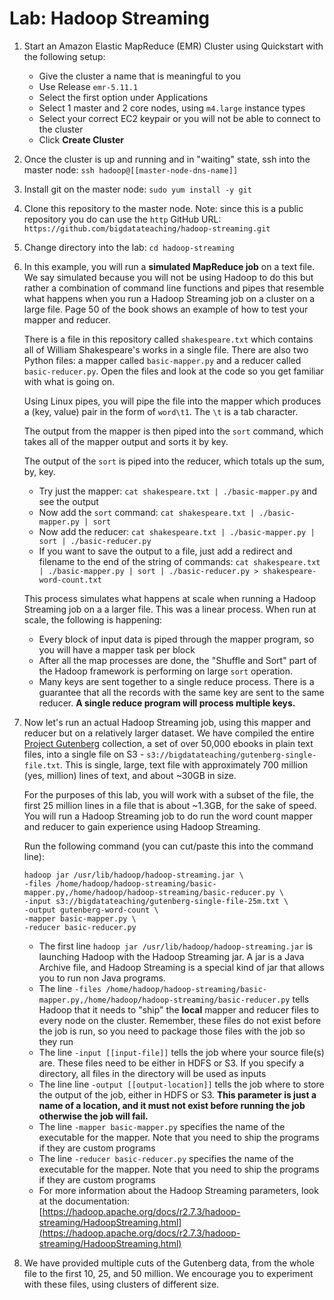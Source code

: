 # Lab: Hadoop Streaming

1. Start an Amazon Elastic MapReduce (EMR) Cluster using Quickstart with the following setup:
	*  Give the cluster a name that is meaningful to you
	*  Use Release `emr-5.11.1`
	*  Select the first option under Applications
	*  Select 1 master and 2 core nodes, using `m4.large` instance types
	*  Select your correct EC2 keypair or you will not be able to connect to the cluster
	*  Click **Create Cluster**

2. Once the cluster is up and running and in "waiting" state, ssh into the master node: `ssh hadoop@[[master-node-dns-name]]`

3. Install git on the master node: `sudo yum install -y git`

3. Clone this repository to the master node. Note: since this is a public repository you do can use the `http` GitHub URL: `https://github.com/bigdatateaching/hadoop-streaming.git`

4. Change directory into the lab: `cd hadoop-streaming` 

5. In this example, you will run a **simulated MapReduce job** on a text file. We say simulated because you will not be using Hadoop to do this but rather a combination of command line functions and pipes that resemble what happens when you run a Hadoop Streaming job on a cluster on a large file. Page 50 of the book shows an example of how to test your mapper and reducer. 

	There is a file in this repository called `shakespeare.txt` which contains all of William Shakespeare's works in a single file. There are also two Python files: a mapper called `basic-mapper.py` and a reducer called `basic-reducer.py`. Open the files and look at the code so you get familiar with what is going on.

	Using Linux pipes, you will pipe the file into the mapper which produces a (key, value) pair in the form of `word\t1`. The `\t` is a tab character. 
	
	The output from the mapper is then piped into the `sort` command, which takes all of the mapper output and sorts it by key.
	
	The output of the `sort` is piped into the reducer, which totals up the sum, by, key.
	
	- Try just the mapper: `cat shakespeare.txt | ./basic-mapper.py` and see the output
	- Now add the `sort` command: `cat shakespeare.txt | ./basic-mapper.py | sort`
	- Now add the reducer: `cat shakespeare.txt | ./basic-mapper.py | sort | ./basic-reducer.py`
	- If you want to save the output to a file, just add a redirect and filename to the end of the string of commands: `cat shakespeare.txt | ./basic-mapper.py | sort | ./basic-reducer.py > shakespeare-word-count.txt`

	This process simulates what happens at scale when running a Hadoop Streaming job on a a larger file. This was a linear process. When run at scale, the following is happening:
	
	- Every block of input data is piped through the mapper program, so you will have a mapper task per block
	- After all the map processes are done, the "Shuffle and Sort" part of the Hadoop framework is performing on large `sort` operation. 
	- Many keys are sent together to a single reduce process. There is a guarantee that all the records with the same key are sent to the same reducer. **A single reduce program will process multiple keys.**

6. Now let's run an actual Hadoop Streaming job, using this mapper and reducer but on a relatively larger dataset. We have compiled the entire [Project Gutenberg](https://www.gutenberg.org/) collection, a set of over 50,000 ebooks in plain text files, into a single file on S3 - `s3://bigdatateaching/gutenberg-single-file.txt`. This is single, large, text file with approximately 700 million (yes, million) lines of text, and about ~30GB in size. 

	For the purposes of this lab, you will work with a subset of the file, the first 25 million lines in a file that is about ~1.3GB, for the sake of speed. You will run a Hadoop Streaming job to do run the word count mapper and reducer to gain experience using Hadoop Streaming.
	
	Run the following command (you can cut/paste this into the command line):
	
	```
	hadoop jar /usr/lib/hadoop/hadoop-streaming.jar \
	-files /home/hadoop/hadoop-streaming/basic-mapper.py,/home/hadoop/hadoop-streaming/basic-reducer.py \
	-input s3://bigdatateaching/gutenberg-single-file-25m.txt \
	-output gutenberg-word-count \
	-mapper basic-mapper.py \
	-reducer basic-reducer.py
	```
	* The first line `hadoop jar /usr/lib/hadoop/hadoop-streaming.jar` is launching Hadoop with the Hadoop Streaming jar. A jar is a Java Archive file, and Hadoop Streaming is a special kind of jar that allows you to run non Java programs.
	* The line `-files /home/hadoop/hadoop-streaming/basic-mapper.py,/home/hadoop/hadoop-streaming/basic-reducer.py` tells Hadoop that it needs to "ship" the **local** mapper and reducer files to every node on the cluster. Remember, these files do not exist before the job is run, so you need to package those files with the job so they run
	* The line `-input [[input-file]]` tells the job where your source file(s) are. These files need to be either in HDFS or S3. If you specify a directory, all files in the directory will be used as inputs
	* The line line `-output [[output-location]]` tells the job where to store the output of the job, either in HDFS or S3. **This parameter is just a name of a location, and it must not exist before running the job otherwise the job will fail.**
	* The line `-mapper basic-mapper.py` specifies the name of the executable for the mapper. Note that you need to ship the programs if they are custom programs
	* The line `-reducer basic-reducer.py` specifies the name of the executable for the mapper. Note that you need to ship the programs if they are custom programs
	* For more information about the Hadoop Streaming parameters, look at the documentation: [https://hadoop.apache.org/docs/r2.7.3/hadoop-streaming/HadoopStreaming.html](https://hadoop.apache.org/docs/r2.7.3/hadoop-streaming/HadoopStreaming.html)
	
1. We have provided multiple cuts of the Gutenberg data, from the whole file to the first 10, 25, and 50 million. We encourage you to experiment with these files, using clusters of different size.

